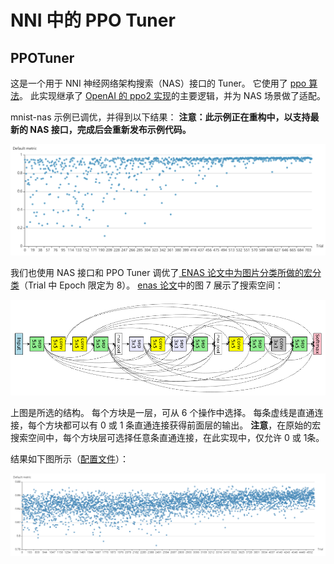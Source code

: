 # NNI 中的 PPO Tuner

## PPOTuner

这是一个用于 NNI 神经网络架构搜索（NAS）接口的 Tuner。 它使用了 [ppo 算法](https://arxiv.org/abs/1707.06347)。 此实现继承了 [OpenAI 的 ppo2 实现](https://github.com/openai/baselines/tree/master/baselines/ppo2)的主要逻辑，并为 NAS 场景做了适配。

mnist-nas 示例已调优，并得到以下结果： **注意：此示例正在重构中，以支持最新的 NAS 接口，完成后会重新发布示例代码。**

![](../../img/ppo_mnist.png)

我们也使用 NAS 接口和 PPO Tuner 调优了[ ENAS 论文中为图片分类所做的宏分类](https://github.com/microsoft/nni/tree/master/examples/trials/nas_cifar10)（Trial 中 Epoch 限定为 8）。 [enas 论文](https://arxiv.org/pdf/1802.03268.pdf)中的图 7 展示了搜索空间：

![](../../img/enas_search_space.png)

上图是所选的结构。 每个方块是一层，可从 6 个操作中选择。 每条虚线是直通连接，每个方块都可以有 0 或 1 条直通连接获得前面层的输出。 **注意**，在原始的宏搜索空间中，每个方块层可选择任意条直通连接，在此实现中，仅允许 0 或 1条。

结果如下图所示（[配置文件](https://github.com/microsoft/nni/blob/master/examples/trials/nas_cifar10/config_ppo.yml)）：

![](../../img/ppo_cifar10.png)